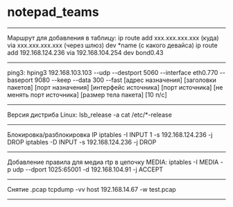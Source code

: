 # notepad_teams
_________________________________________________________________________________________________________________________________________________________________________

Маршрут для добавления в таблицу:
ip route add xxx.xxx.xxx.xxx (куда) via xxx.xxx.xxx.xxx (через шлюз) dev *name (с какого девайса)
ip route add 192.168.124.236 via 192.168.104.254 dev bond0.43
_________________________________________________________________________________________________________________________________________________________________________

ping3:
hping3 192.168.103.103		--udp			--destport 5060		--interface eth0.770	--baseport 9080		--keep				--data 300		--fast
     [адрес назначения]	[заголовки пакетов]	[порт назначения]	[интерфейс источника]	[порт источника]	[не менять порт источника]	[размер тела пакета]	[10 п/с]
_________________________________________________________________________________________________________________________________________________________________________     

Версия дистриба Linux:
lsb_release -a
cat /etc/*-release
_________________________________________________________________________________________________________________________________________________________________________

Блокировка/разблокировка IP
iptables -I INPUT 1 -s 192.168.124.236 -j DROP
iptables -D INPUT -s 192.168.124.236 -j DROP
_________________________________________________________________________________________________________________________________________________________________________

Добавление правила для медиа rtp в цепочку MEDIA:
iptables -I MEDIA -p udp --dport 1025:65001 -d 192.168.104.91 -j ACCEPT
_________________________________________________________________________________________________________________________________________________________________________

Снятие .pcap
tcpdump -vv host 192.168.14.67 -w test.pcap
_________________________________________________________________________________________________________________________________________________________________________
